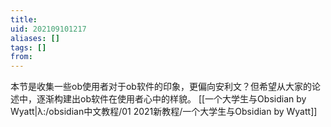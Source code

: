 ```yaml
---
title: 
uid: 202109101217
aliases: []
tags: []
from: 
---
```

本节是收集一些ob使用者对于ob软件的印象，更偏向安利文？但希望从大家的论述中，逐渐构建出ob软件在使用者心中的样貌。
[[一个大学生与Obsidian by Wyatt|λ:/obsidian中文教程/01 2021新教程/一个大学生与Obsidian by Wyatt]]